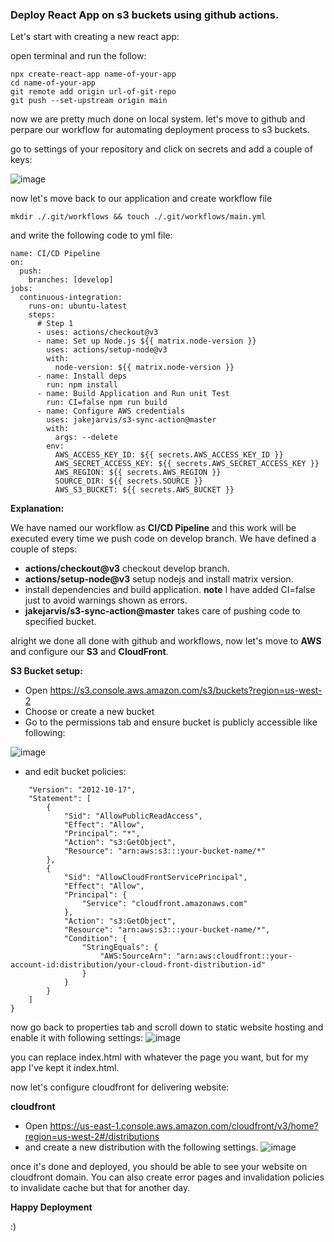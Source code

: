 ### Deploy React App on s3 buckets using github actions.

Let's start with creating a new react app:

open terminal and run the follow:
```
npx create-react-app name-of-your-app
cd name-of-your-app
git remote add origin url-of-git-repo
git push --set-upstream origin main
```

now we are pretty much done on local system.
let's move to github and perpare our workflow for automating deployment process to s3 buckets.

go to settings of your repository and click on secrets and add a couple of keys:

![image](https://user-images.githubusercontent.com/2582649/193400089-f318efee-140a-43ec-be49-5af7e254ea64.png)

now let's move back to our application and create workflow file

`mkdir ./.git/workflows && touch ./.git/workflows/main.yml`

and write the following code to yml file:

```
name: CI/CD Pipeline
on:
  push:
    branches: [develop]
jobs:
  continuous-integration:
    runs-on: ubuntu-latest
    steps:
      # Step 1
      - uses: actions/checkout@v3
      - name: Set up Node.js ${{ matrix.node-version }}
        uses: actions/setup-node@v3
        with:
          node-version: ${{ matrix.node-version }}
      - name: Install deps
        run: npm install    
      - name: Build Application and Run unit Test
        run: CI=false npm run build
      - name: Configure AWS credentials
        uses: jakejarvis/s3-sync-action@master
        with:
          args: --delete
        env:
          AWS_ACCESS_KEY_ID: ${{ secrets.AWS_ACCESS_KEY_ID }}
          AWS_SECRET_ACCESS_KEY: ${{ secrets.AWS_SECRET_ACCESS_KEY }}
          AWS_REGION: ${{ secrets.AWS_REGION }}
          SOURCE_DIR: ${{ secrets.SOURCE }}
          AWS_S3_BUCKET: ${{ secrets.AWS_BUCKET }}
```

**Explanation:**

We have named our workflow as **CI/CD Pipeline** and this work will be executed every time we push code on develop branch.
We have defined a couple of steps:
- **actions/checkout@v3** checkout develop branch.
- **actions/setup-node@v3** setup nodejs and install matrix version.
- install dependencies and build application. **note** I have added CI=false just to avoid warnings shown as errors.
- **jakejarvis/s3-sync-action@master** takes care of pushing code to specified bucket.

alright we done all done with github and workflows, now let's move to **AWS** and configure our **S3** and **CloudFront**.

**S3 Bucket setup:**
- Open https://s3.console.aws.amazon.com/s3/buckets?region=us-west-2
- Choose or create a new bucket
- Go to the permissions tab and ensure bucket is publicly accessible like following:

![image](https://user-images.githubusercontent.com/2582649/193400120-29e87438-3159-4804-af7f-c3d012ab934e.png)

- and edit bucket policies:
```{
    "Version": "2012-10-17",
    "Statement": [
        {
            "Sid": "AllowPublicReadAccess",
            "Effect": "Allow",
            "Principal": "*",
            "Action": "s3:GetObject",
            "Resource": "arn:aws:s3:::your-bucket-name/*"
        },
        {
            "Sid": "AllowCloudFrontServicePrincipal",
            "Effect": "Allow",
            "Principal": {
                "Service": "cloudfront.amazonaws.com"
            },
            "Action": "s3:GetObject",
            "Resource": "arn:aws:s3:::your-bucket-name/*",
            "Condition": {
                "StringEquals": {
                    "AWS:SourceArn": "arn:aws:cloudfront::your-account-id:distribution/your-cloud-front-distribution-id"
                }
            }
        }
    ]
}
```
now go back to properties tab and scroll down to static website hosting and enable it with following settings:
![image](https://user-images.githubusercontent.com/2582649/193400137-7fa36c32-2ee9-4517-85a4-fb5e464c8bc3.png)

you can replace index.html with whatever the page you want, but for my app I've kept it index.html.

now let's configure cloudfront for delivering website:

**cloudfront**

- Open https://us-east-1.console.aws.amazon.com/cloudfront/v3/home?region=us-west-2#/distributions
- and create a new distribution with the following settings.
  ![image](https://user-images.githubusercontent.com/2582649/193400234-228a3a97-0cc7-4429-9667-d25857fa4424.png)

once it's done and deployed, you should be able to see your website on cloudfront domain. You can also create error pages and invalidation policies to invalidate cache but that for another day.

**Happy Deployment**

:)



